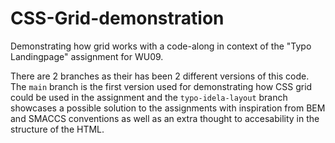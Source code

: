 # CSS-Grid-demonstration
Demonstrating how grid works with a code-along in context of the "Typo Landingpage" assignment for WU09. 

There are 2 branches as their has been 2 different versions of this code. The `main` branch is the first version used for demonstrating how CSS grid could be used in the assignment and the `typo-idela-layout` branch showcases a possible solution to the assignments with inspiration from BEM and SMACCS conventions as well as an extra thought to accesability in the structure of the HTML.
